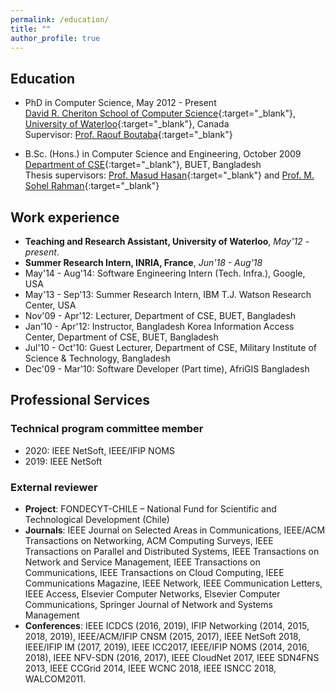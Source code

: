 ```yaml
---
permalink: /education/
title: ""
author_profile: true
---
```

## Education
- PhD in Computer Science, May 2012 - Present  
[David R. Cheriton School of Computer Science](https://cs/uwaterloo.ca){:target="_blank"}, [University of Waterloo](https://cs.uwaterloo.ca){:target="_blank"}, Canada  
Supervisor: [Prof. Raouf Boutaba](https://rboutaba.cs.uwaterloo.ca){:target="_blank"}

- B.Sc. (Hons.) in Computer Science and Engineering, October 2009  
[Department of CSE](https://cse.buet.ac.bd/){:target="_blank"}, BUET, Bangladesh  
Thesis supervisors: [Prof. Masud Hasan](https://sites.google.com/view/masudhasan){:target="_blank"} and [Prof. M. Sohel Rahman](https://msrahman.buet.ac.bd/){:target="_blank"}

## Work experience
- **Teaching and Research Assistant, University of Waterloo**, _May'12 - present_. 
- **Summer Research Intern, INRIA, France**, _Jun'18 - Aug'18_
- May'14 - Aug'14: Software Engineering Intern (Tech. Infra.), Google, USA
- May'13 - Sep'13: Summer Research Intern, IBM T.J. Watson Research Center, USA
- Nov'09 - Apr'12: Lecturer, Department of CSE, BUET, Bangladesh
- Jan'10 - Apr'12: Instructor, Bangladesh Korea Information Access Center, Department of CSE, BUET, Bangladesh 
- Jul'10 - Oct'10: Guest Lecturer, Department of CSE, Military Institute of Science & Technology, Bangladesh
- Dec'09 - Mar'10: Software Developer (Part time), AfriGIS Bangladesh

## Professional Services
### Technical program committee member
- 2020: IEEE NetSoft, IEEE/IFIP NOMS
- 2019: IEEE NetSoft

### External reviewer
- **Project**: FONDECYT-CHILE – National Fund for Scientific and Technological Development (Chile)
- **Journals**: IEEE Journal on Selected Areas in Communications, IEEE/ACM Transactions on Networking, ACM Computing Surveys, IEEE Transactions on Parallel and Distributed Systems, IEEE Transactions on Network and Service Management, IEEE Transactions on Communications, IEEE Transactions on Cloud Computing, IEEE Communications Magazine, IEEE Network, IEEE Communication Letters,  IEEE Access, Elsevier Computer Networks, Elsevier Computer Communications, Springer Journal of Network and Systems Management
- **Conferences**: IEEE ICDCS (2016,  2019),  IFIP  Networking  (2014,  2015,  2018,  2019), IEEE/ACM/IFIP CNSM (2015, 2017), IEEE NetSoft 2018, IEEE/IFIP IM (2017, 2019), IEEE ICC2017, IEEE/IFIP NOMS (2014, 2016, 2018), IEEE NFV-SDN (2016, 2017), IEEE CloudNet 2017, IEEE SDN4FNS 2013, IEEE CCGrid 2014, IEEE WCNC 2018, IEEE ISNCC 2018, WALCOM2011.
